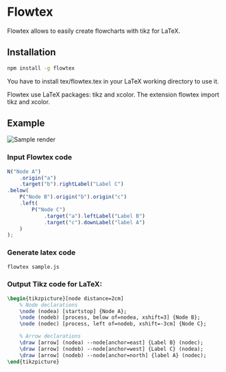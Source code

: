 # Flowtex

Flowtex allows to easily create flowcharts with tikz for LaTeX.

## Installation

```bash
npm install -g flowtex
```

You have to install tex/flowtex.tex in your LaTeX working directory to use it.

Flowtex use LaTeX packages: tikz and xcolor. The extension flowtex import tikz
and xcolor.

## Example

![Sample render](https://github.com/pierre-luc/flowtex/sample/sample.png)

### Input Flowtex code
```javascript
N("Node A")
    .origin("a")
    .target("b").rightLabel("Label C")
.below(
    P("Node B").origin("b").origin("c")
    .left(
        P("Node C")
            .target("a").leftLabel("Label B")
            .target("c").downLabel("label A")
    )
);
```

### Generate latex code
```bash
flowtex sample.js
```

### Output Tikz code for LaTeX:
```latex
\begin{tikzpicture}[node distance=2cm]
    % Node declarations
    \node (nodea) [startstop] {Node A};
    \node (nodeb) [process, below of=nodea, xshift=3] {Node B};
    \node (nodec) [process, left of=nodeb, xshift=-3cm] {Node C};

    % Arrow declarations
    \draw [arrow] (nodea) --node[anchor=east] {Label B} (nodec);
    \draw [arrow] (nodeb) --node[anchor=west] {Label C} (nodea);
    \draw [arrow] (nodeb) --node[anchor=north] {label A} (nodec);
\end{tikzpicture}
```
